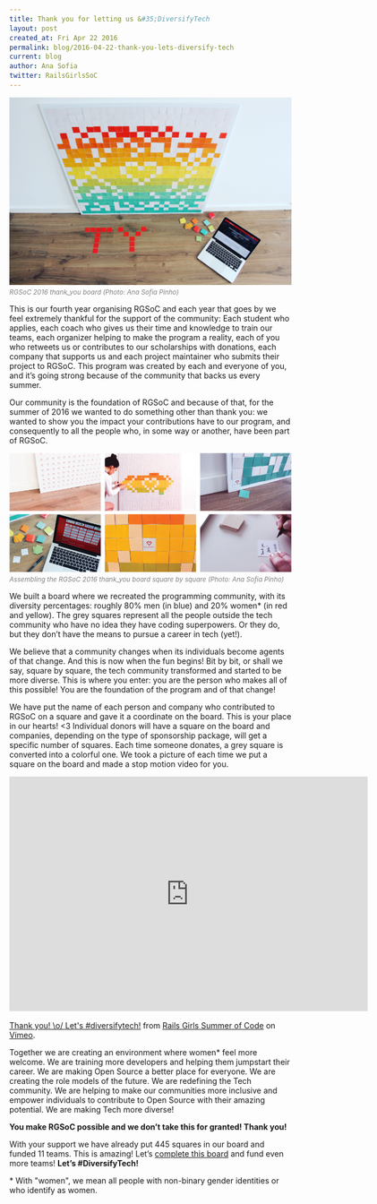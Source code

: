 ```yaml
---
title: Thank you for letting us &#35;DiversifyTech
layout: post
created_at: Fri Apr 22 2016
permalink: blog/2016-04-22-thank-you-lets-diversify-tech
current: blog
author: Ana Sofia
twitter: RailsGirlsSoC
---
```



![RGSoC 2016 thank_you board](/img/blog/2016/2016-04-22-thank-you-lets-diversify-tech-01.jpg)
<font color="grey"><small><i>RGSoC 2016 thank_you board (Photo: Ana Sofia Pinho)</i></small></font>

This is our fourth year organising RGSoC and each year that goes by we feel extremely thankful for the support of the community: Each student who applies, each coach who gives us their time and knowledge to train our teams, each organizer helping to make the program a reality, each of you  who retweets us or contributes to our scholarships with donations, each company that supports us and each project maintainer who submits their project to RGSoC. This program was created by each and everyone of you, and it’s going strong because of the community that backs us every summer.

Our community is the foundation of RGSoC and because of that, for the summer of 2016 we wanted to do something other than thank you: we wanted to show you the impact your contributions have to our program, and consequently to all the people who, in some way or another, have been part of RGSoC.

![Building the RGSoC 2016 thank_you board](/img/blog/2016/2016-04-22-thank-you-lets-diversify-tech-02.png)
<font color="grey"><small><i>Assembling the RGSoC 2016 thank_you board square by square (Photo: Ana Sofia Pinho)</i></small></font>

We built a board where we recreated the programming community, with its diversity percentages: roughly 80% men (in blue) and 20% women* (in red and yellow). The grey squares represent all the people outside the tech community who have no idea they have coding superpowers. Or they do, but they don’t have the means to pursue a career in tech (yet!).

We believe that a community changes when its individuals become agents of that change. And this is now when the fun begins! Bit by bit, or shall we say, square by square, the tech community transformed and started to be more diverse. This is where you enter: you are the person who makes all of this possible! You are the foundation of the program and of that change!

We have put the name of each person and company who contributed to RGSoC on a square and gave it a coordinate on the board. This is your place in our hearts! <3 Individual donors will have a square on the board and companies, depending on the type of sponsorship package, will get a specific number of squares. Each time someone donates, a grey square is converted into a colorful one. We took a picture of each time we put a square on the board and made a stop motion video for you. 

<iframe src="https://player.vimeo.com/video/163780646" width="640" height="419" frameborder="0" webkitallowfullscreen mozallowfullscreen allowfullscreen></iframe>
<p><a href="https://vimeo.com/163780646">Thank you! \o/ Let&#039;s #diversifytech!</a> from <a href="https://vimeo.com/user51331690">Rails Girls Summer of Code</a> on <a href="https://vimeo.com">Vimeo</a>.</p>

Together we are creating an environment where women* feel more welcome. We are training more developers and helping them jumpstart their career. We are making Open Source a better place for everyone. We are creating the role models of the future. We are redefining the Tech community. We are helping to make  our communities more inclusive and empower individuals to contribute to Open Source with their amazing potential. We are making Tech more diverse!

__You make RGSoC possible and we don’t take this for granted! Thank you!__

With your support we have already put 445 squares in our board and funded 11 teams. This is amazing! Let’s [complete this board](http://railsgirlssummerofcode.org/campaign/) and fund even more teams! 
__Let’s #DiversifyTech!__


&#42; With "women", we mean all people with non-binary gender identities or who identify as women. 


